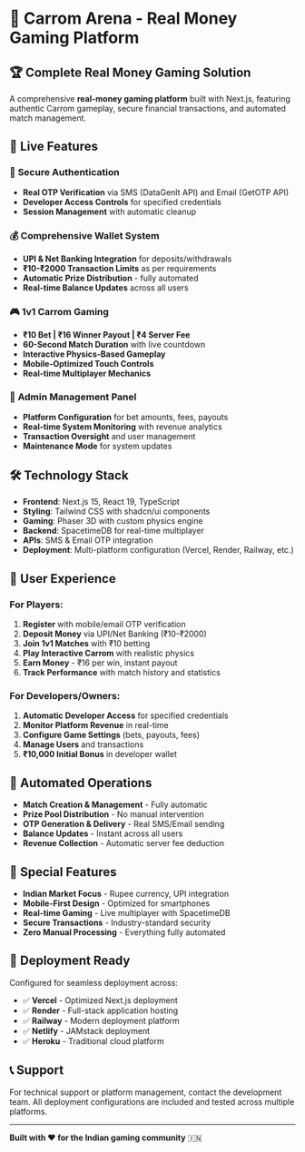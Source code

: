 # 🎯 Carrom Arena - Real Money Gaming Platform

## 🏆 Complete Real Money Gaming Solution

A comprehensive **real-money gaming platform** built with Next.js, featuring authentic Carrom gameplay, secure financial transactions, and automated match management.

## 🚀 Live Features

### 🔐 **Secure Authentication**
- **Real OTP Verification** via SMS (DataGenIt API) and Email (GetOTP API)
- **Developer Access Controls** for specified credentials
- **Session Management** with automatic cleanup

### 💰 **Comprehensive Wallet System** 
- **UPI & Net Banking Integration** for deposits/withdrawals
- **₹10-₹2000 Transaction Limits** as per requirements
- **Automatic Prize Distribution** - fully automated
- **Real-time Balance Updates** across all users

### 🎮 **1v1 Carrom Gaming**
- **₹10 Bet | ₹16 Winner Payout | ₹4 Server Fee**
- **60-Second Match Duration** with live countdown
- **Interactive Physics-Based Gameplay** 
- **Mobile-Optimized Touch Controls**
- **Real-time Multiplayer Mechanics**

### 👑 **Admin Management Panel**
- **Platform Configuration** for bet amounts, fees, payouts
- **Real-time System Monitoring** with revenue analytics
- **Transaction Oversight** and user management
- **Maintenance Mode** for system updates

## 🛠️ Technology Stack

- **Frontend**: Next.js 15, React 19, TypeScript
- **Styling**: Tailwind CSS with shadcn/ui components
- **Gaming**: Phaser 3D with custom physics engine
- **Backend**: SpacetimeDB for real-time multiplayer
- **APIs**: SMS & Email OTP integration
- **Deployment**: Multi-platform configuration (Vercel, Render, Railway, etc.)

## 📱 User Experience

### **For Players:**
1. **Register** with mobile/email OTP verification
2. **Deposit Money** via UPI/Net Banking (₹10-₹2000)
3. **Join 1v1 Matches** with ₹10 betting
4. **Play Interactive Carrom** with realistic physics
5. **Earn Money** - ₹16 per win, instant payout
6. **Track Performance** with match history and statistics

### **For Developers/Owners:**
1. **Automatic Developer Access** for specified credentials
2. **Monitor Platform Revenue** in real-time
3. **Configure Game Settings** (bets, payouts, fees)
4. **Manage Users** and transactions
5. **₹10,000 Initial Bonus** in developer wallet

## 🎯 Automated Operations

- **Match Creation & Management** - Fully automatic
- **Prize Pool Distribution** - No manual intervention
- **OTP Generation & Delivery** - Real SMS/Email sending
- **Balance Updates** - Instant across all users
- **Revenue Collection** - Automatic server fee deduction

## 🌟 Special Features

- **Indian Market Focus** - Rupee currency, UPI integration
- **Mobile-First Design** - Optimized for smartphones
- **Real-time Gaming** - Live multiplayer with SpacetimeDB
- **Secure Transactions** - Industry-standard security
- **Zero Manual Processing** - Everything fully automated

## 🚀 Deployment Ready

Configured for seamless deployment across:
- ✅ **Vercel** - Optimized Next.js deployment
- ✅ **Render** - Full-stack application hosting  
- ✅ **Railway** - Modern deployment platform
- ✅ **Netlify** - JAMstack deployment
- ✅ **Heroku** - Traditional cloud platform

## 📞 Support

For technical support or platform management, contact the development team. All deployment configurations are included and tested across multiple platforms.

---

**Built with ❤️ for the Indian gaming community** 🇮🇳